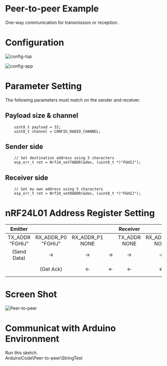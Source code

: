 # Peer-to-peer Example   
One-way communication for transmission or reception.   

# Configuration   

![config-top](https://user-images.githubusercontent.com/6020549/154790249-b1f28d18-7c60-4a55-b262-5d821adbbfc3.jpg)

![config-app](https://github.com/nopnop2002/esp-idf-mirf/assets/6020549/73e39ee3-9f25-44de-93d4-b46f70ce4c14)

# Parameter Setting
The following parameters must match on the sender and receiver.   

## Payload size & channel
```
	uint8_t payload = 32;
	uint8_t channel = CONFIG_RADIO_CHANNEL;
```

## Sender side
```
    // Set destination address using 5 characters
    esp_err_t ret = Nrf24_setTADDR(&dev, (uint8_t *)"FGHIJ");
```

## Receiver side
```
    // Set my own address using 5 characters
    esp_err_t ret = Nrf24_setRADDR(&dev, (uint8_t *)"FGHIJ");
```

# nRF24L01 Address Register Setting
|Emitter||||Receiver||||
|:-:|:-:|:-:|:-:|:-:|:-:|:-:|:-:|
|TX_ADDR<br>"FGHIJ"|RX_ADDR_P0<br>"FGHIJ"|RX_ADDR_P1<br>NONE||TX_ADDR<br>NONE|RX_ADDR_P0<br>NONE|RX_ADDR_P1<br>"FGHIJ"||
|(Send Data)|->|->|->|->|->|(Get Data)|Data to Receiver|
||(Get Ack)|<-|<-|<-|<-|(Send Ack)|Ack to Emitter|


# Screen Shot
![Peer-to-peer](https://github.com/nopnop2002/esp-idf-mirf/assets/6020549/f0a7a3f8-692b-4890-a0eb-97244c4e64db)


# Communicat with Arduino Environment   
Run this sketch.   
ArduinoCode\Peer-to-peer\StringTest   

